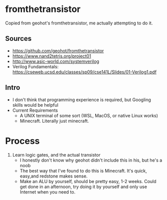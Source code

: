 # fromthetransistor
Copied from geohot's fromthetransistor, me actually attempting to do it.

## Sources 

* https://github.com/geohot/fromthetransistor
* https://www.nand2tetris.org/project01 
* http://www.asic-world.com/systemverilog
* Verilog Fundamentals: https://cseweb.ucsd.edu/classes/sp09/cse141L/Slides/01-Verilog1.pdf 

## Intro
* I don't think that programming experience is required, but Googling skills would be helpful
* Current Requirements
	* A UNIX terminal of some sort (WSL, MacOS, or native Linux works)
	* Minecraft. Literally just minecraft.
# Process

1. Learn logic gates, and the actual transistor
	* I honestly don't know why geohot didn't include this in his, but he's a noob
	* The best way that I've found to do this is Minecraft. It's quick, easy,and redstone makes sense.
	* Make an ALU by yourself, should be pretty easy, 1-2 weeks. Could get done in an afternoon, try doing it by yourself and only use Internet when you need to.
